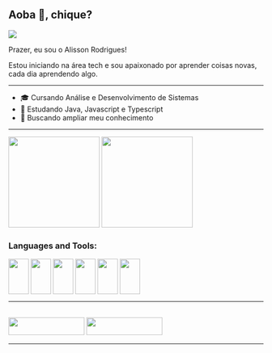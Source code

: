 ## Aoba 🤝, chique?

<div>
    <img src="![Pixel Art Profile]" />
</div>

Prazer, eu sou o Alisson Rodrigues!

Estou iniciando na área tech e sou apaixonado por aprender coisas novas, cada dia aprendendo algo.

***

- 🎓 Cursando Análise e Desenvolvimento de Sistemas
- 🌱 Estudando Java, Javascript e Typescript
- 🔎 Buscando ampliar meu conhecimento

***

<div>
  <href="http://beacons.ai/Stuurt">
    <img height="180cm" src="http://github-readme-stats.vercel.app/api?username=Stuurt&show_icons=true&theme=prussian&include_all_commits=true&count_private=true"/>
    <img height="180cm" src="http://github-readme-stats.vercel.app/api/top-langs/?username=Stuurt&layout=compact&langs_count=16&theme=prussian"/>
</div>

<div style="display: inline_block">
<h3 align="left">Languages and Tools:</h3>
  <img align="center" height="70" width="40" src="https://cdn.jsdelivr.net/gh/devicons/devicon@latest/icons/java/java-original.svg" /> 
  <img align="center" height="70" width="40" src="https://cdn.jsdelivr.net/gh/devicons/devicon@latest/icons/javascript/javascript-original.svg" />
  <img align="center" height="70" width="40" src="https://cdn.jsdelivr.net/gh/devicons/devicon@latest/icons/html5/html5-original-wordmark.svg" />
  <img align="center" height="70" width="40" src="https://cdn.jsdelivr.net/gh/devicons/devicon@latest/icons/css3/css3-original-wordmark.svg" >
  <img align="center" height="70" width="40" src="https://cdn.jsdelivr.net/gh/devicons/devicon@latest/icons/typescript/typescript-original.svg" />
  <img align="center" height="70" width="40" src="https://cdn.jsdelivr.net/gh/devicons/devicon@latest/icons/c/c-original.svg" >
</div>

***

<div style="display: inline_block"><br>
    <a href="https://www.instagram.com/alisson_stuurt/" target="_blank"><img height="35" width="150" src="https://img.shields.io/badge/Instagram-E4405F?style=for-the-badge&logo=instagram&logoColor=white" target="_blank" /></a>
  <a href="https://www.linkedin.com/in/alisson-rodrigues28/" target="_blank"><img height="35" width="150" src="https://img.shields.io/badge/-Linkedin-%230077B5?style=for-the-badge&logo=linkedin&logoColor=white" target="_blank" /></a>

</div>

***